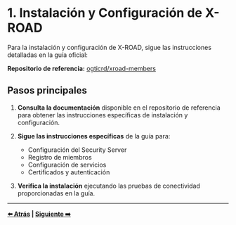 # 1. Instalación y Configuración de X-ROAD

Para la instalación y configuración de X-ROAD, sigue las instrucciones detalladas en la guía oficial:

**Repositorio de referencia:** [ogticrd/xroad-members](https://github.com/ogticrd/xroad-members)


## Pasos principales

1. **Consulta la documentación** disponible en el repositorio de referencia para obtener las instrucciones específicas de instalación y configuración.

2. **Sigue las instrucciones específicas** de la guía para:
   - Configuración del Security Server
   - Registro de miembros
   - Configuración de servicios
   - Certificados y autenticación

3. **Verifica la instalación** ejecutando las pruebas de conectividad proporcionadas en la guía.

---

**[⬅️ Atrás](README.md) | [Siguiente ➡️](02-envio-solicitudes.md)**
